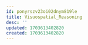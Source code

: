 ```yaml
---
id: ponyrszv23oi02dnym819le
title: Visuospatial_Reasoning
desc: ''
updated: 1703613402820
created: 1703613402820
---
```

